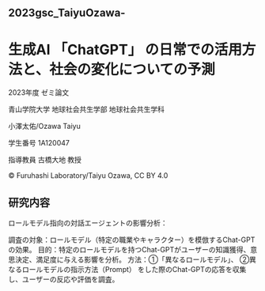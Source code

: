 ## 2023gsc_TaiyuOzawa-

# 生成AI 「ChatGPT」 の日常での活用方法と、社会の変化についての予測


2023年度 ゼミ論文

青山学院大学 地球社会共生学部 地球社会共生学科

小澤太佑/Ozawa Taiyu

学生番号 1A120047

指導教員 古橋大地 教授

© Furuhashi Laboratory/Taiyu Ozawa, CC BY 4.0

##  研究内容
ロールモデル指向の対話エージェントの影響分析：

調査の対象：ロールモデル（特定の職業やキャラクター）を模倣するChat-GPTの効果。
目的：特定のロールモデルを持つChat-GPTがユーザーの知識獲得、意思決定、満足度に与える影響を分析。
方法：①「異なるロールモデル」、
②異なるロールモデルの指示方法（Prompt）
をした際のChat-GPTの応答を収集し、ユーザーの反応や評価を調査。

